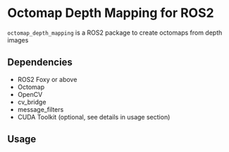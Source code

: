 # Octomap Depth Mapping for ROS2

`octomap_depth_mapping` is a ROS2 package to create octomaps from depth images

## Dependencies
- ROS2 Foxy or above
- Octomap
- OpenCV
- cv_bridge
- message_filters
- CUDA Toolkit (optional, see details in usage section)

## Usage
